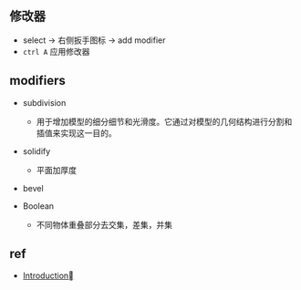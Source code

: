 
## 修改器
+ select -> 右侧扳手图标 -> add modifier
+ `ctrl A` 应用修改器

## modifiers
+ subdivision
    + 用于增加模型的细分细节和光滑度。它通过对模型的几何结构进行分割和插值来实现这一目的。

+ solidify
    + 平面加厚度

+ bevel

+ Boolean
    + 不同物体重叠部分去交集，差集，并集

## ref
+ [Introduction](https://docs.blender.org/manual/en/3.0/modeling/modifiers/introduction.html#bpy-types-modifier-name)